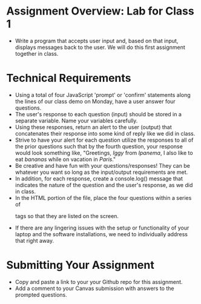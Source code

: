 # Assignment Overview: Lab for Class 1

- Write a program that accepts user input and, based on that input, displays messages back to the user.  We will do this first assignment together in class.


# Technical Requirements

- Using a total of four JavaScript 'prompt' or 'confirm' statements along the lines of our class demo on Monday, have a user answer four questions.
- The user's response to each question (input) should be stored in a separate variable. Name your variables carefully.
- Using these responses, return an alert to the user (output) that concatenates their response into some kind of reply like we did in class.
- Strive to have your alert for each question utilize the responses to all of the prior questions such that by the fourth question, your response would look something like, "Greetings, *Iggy* from *Ipanema*, I also like to eat *bananas* while on vacation in *Paris*."
- Be creative and have fun with your questions/responses! They can be whatever you want so long as the input/output requirements are met.
- In addition, for each response, create a console.log() message that indicates the nature of the question and the user's response, as we did in class.
- In the HTML portion of the file, place the four questions within a series of <p> tags so that they are listed on the screen.
- If there are any lingering issues with the setup or functionality of your laptop and the software installations, we need to individually address that right away.

# Submitting Your Assignment

- Copy and paste a link to your your Github repo for this assignment.
- Add a comment to your Canvas submission with answers to the prompted questions.
